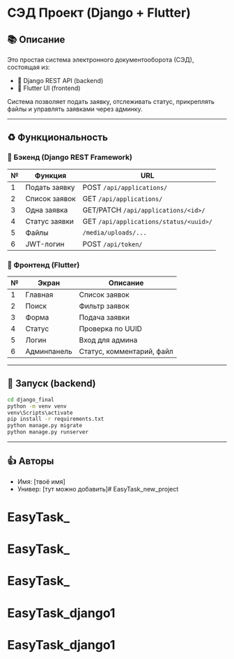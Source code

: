 # СЭД Проект (Django + Flutter)

## 📚 Описание
Это простая система электронного документооборота (СЭД), состоящая из:
- 🤖 Django REST API (backend)
- 📱 Flutter UI (frontend)

Система позволяет подать заявку, отслеживать статус, прикреплять файлы и управлять заявками через админку.

---

## ♻ Функциональность

### 📁 Бэкенд (Django REST Framework)
| № | Функция | URL |
|----|----------------------|-------------------------------|
| 1  | Подать заявку     | POST `/api/applications/`       |
| 2  | Список заявок     | GET `/api/applications/`        |
| 3  | Одна заявка     | GET/PATCH `/api/applications/<id>/` |
| 4  | Статус заявки     | GET `/api/applications/status/<uuid>/` |
| 5  | Файлы           | `/media/uploads/...`            |
| 6  | JWT-логин         | POST `/api/token/`              |

### 📱 Фронтенд (Flutter)
| № | Экран | Описание |
|----|----------|-------------------------------|
| 1  | Главная       | Список заявок              |
| 2  | Поиск         | Фильтр заявок               |
| 3  | Форма         | Подача заявки               |
| 4  | Статус       | Проверка по UUID            |
| 5  | Логин         | Вход для админа         |
| 6  | Админпанель   | Статус, комментарий, файл |

---

## 🚀 Запуск (backend)
```bash
cd django_final
python -m venv venv
venv\Scripts\activate
pip install -r requirements.txt
python manage.py migrate
python manage.py runserver
```

---

## 👍 Авторы
- Имя: [твоё имя]
- Универ: [тут можно добавить]# EasyTask_new_project
# EasyTask_
# EasyTask_
# EasyTask_
# EasyTask_django1
# EasyTask_django1
